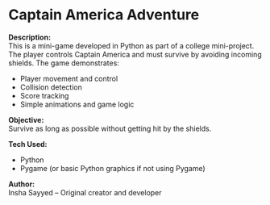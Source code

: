 # Captain America Adventure

**Description:**  
This is a mini-game developed in Python as part of a college mini-project. The player controls Captain America and must survive by avoiding incoming shields. The game demonstrates:

- Player movement and control
- Collision detection
- Score tracking
- Simple animations and game logic

**Objective:**  
Survive as long as possible without getting hit by the shields.

**Tech Used:**  
- Python  
- Pygame (or basic Python graphics if not using Pygame)

**Author:**  
Insha Sayyed – Original creator and developer
